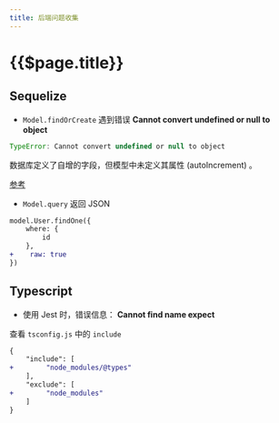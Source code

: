 ```yaml
---
title: 后端问题收集
---
```


# {{$page.title}}

## Sequelize

+ `Model.findOrCreate` 遇到错误 **Cannot convert undefined or null to object**

```js
TypeError: Cannot convert undefined or null to object
```

数据库定义了自增的字段，但模型中未定义其属性 (autoIncrement) 。

[参考](https://github.com/sequelize/sequelize/issues/9003)

+ `Model.query` 返回 JSON

```patch
model.User.findOne({
    where: {
        id
    },
+    raw: true
})
```

## Typescript

+ 使用 Jest 时，错误信息： **Cannot find name expect**

查看 `tsconfig.js` 中的 `include`

```patch
{
    "include": [
+        "node_modules/@types"
    ],
    "exclude": [
+        "node_modules"
    ]
}
```